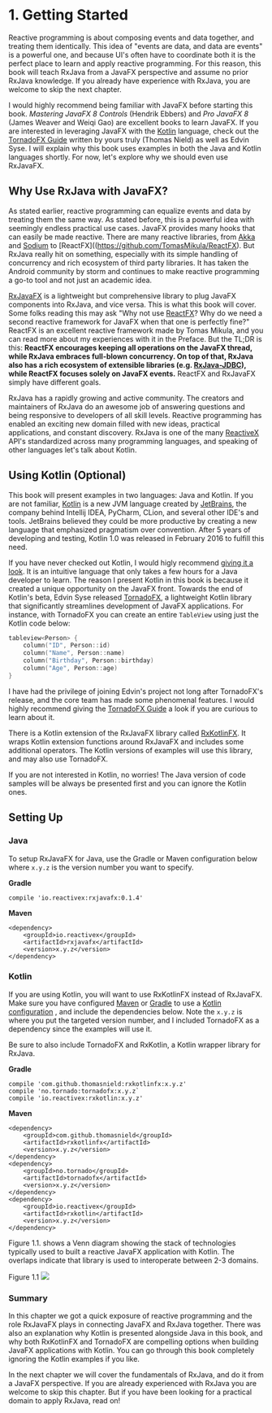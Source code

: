 # 1. Getting Started

Reactive programming is about composing events and data together, and treating them identically. This idea of "events are data, and data are events" is a powerful one, and because UI's often have to coordinate both it is the perfect place to learn and apply reactive programming. For this reason, this book will teach RxJava from a JavaFX perspective and assume no prior RxJava knowledge. If you already have experience with RxJava, you are welcome to skip the next chapter. 

I would highly recommend being familiar with JavaFX before starting this book. *Mastering JavaFX 8 Controls*  (Hendrik Ebbers) and *Pro JavaFX 8* (James Weaver and Weiqi Gao) are excellent books to learn JavaFX. If you are interested in leveraging JavaFX with the [Kotlin](http://kotlinlang.org/) language, check out the [TornadoFX Guide](https://edvin.gitbooks.io/tornadofx-guide/content/) written by yours truly (Thomas Nield) as well as Edvin Syse. I will explain why this book uses examples in both the Java and Kotlin languages shortly. For now, let's explore why we should even use RxJavaFX.

## Why Use RxJava with JavaFX? 

As stated earlier, reactive programming can equalize events and data by treating them the same way. As stated before, this is a powerful idea with seemingly endless practical use cases. JavaFX provides many hooks that can easily be made reactive. There are many reactive libraries, from [Akka](http://akka.io/) and [Sodium](https://github.com/SodiumFRP/sodium) to [ReactFX]((https://github.com/TomasMikula/ReactFX). But RxJava really hit on something, especially with its simple handling of concurrency and rich ecosystem of third party libraries. It has taken the Android community by storm and continues to make reactive programming a go-to tool and not just an academic idea.

[RxJavaFX](https://github.com/ReactiveX/RxJavaFX) is a lightweight but comprehensive library to plug JavaFX components into RxJava, and vice versa. This is what this book will cover. Some folks reading this may ask "Why not use [ReactFX](https://github.com/TomasMikula/ReactFX)? Why do we need a second reactive framework for JavaFX when that one is perfectly fine?" ReactFX is an excellent reactive framework made by Tomas Mikula, and you can read more about my experiences with it in the Preface. But the TL;DR is this: **ReactFX encourages keeping all operations on the JavaFX thread, while RxJava embraces full-blown concurrency. On top of that, RxJava also has a rich ecosystem of extensible libraries (e.g. [RxJava-JDBC](https://github.com/davidmoten/rxjava-jdbc)), while ReactFX focuses solely on JavaFX events.** ReactFX and RxJavaFX simply have different goals.

RxJava has a rapidly growing and active community. The creators and maintainers of RxJava do an awesome job of answering questions and being responsive to developers of all skill levels. Reactive programming has enabled an exciting new domain filled with new ideas, practical applications, and constant discovery. RxJava is one of the many [ReactiveX](http://reactivex.io/) API's standardized across many programming languages, and speaking of other languages let's talk about Kotlin. 

## Using Kotlin (Optional)

This book will present examples in two languages: Java and Kotlin. If you are not familiar, [Kotlin](http://kotlinlang.org/) is a new JVM language created by [JetBrains](http://www.jetbrains.com/), the company behind Intellij IDEA, PyCharm, CLion, and several other IDE's and tools. JetBrains believed they could be more productive by creating a new language that emphasized pragmatism over convention. After 5 years of developing and testing, Kotlin 1.0 was released in February 2016 to fulfill this need.

If you have never checked out Kotlin, I would higly recommend [giving it a look](http://kotlinlang.org/docs/reference/). It is an intuitive language that only takes a few hours for a Java developer to learn. The reason I present Kotlin in this book is because it created a unique opportunity on the JavaFX front. Towards the end of Kotlin's beta, Edvin Syse released [TornadoFX](https://github.com/edvin/tornadofx), a lightweight Kotlin library that significantly streamlines development of JavaFX applications. For instance, with TornadoFX you can create an entire `TableView` using just the Kotlin code below:

```kotlin
tableview<Person> {
    column("ID", Person::id)
    column("Name", Person::name)
    column("Birthday", Person::birthday)
    column("Age", Person::age)
}
```
I have had the privilege of joining Edvin's project not long after TornadoFX's release, and the core team has made some phenomenal features. I would highly recommend giving the [TornadoFX Guide](https://edvin.gitbooks.io/tornadofx-guide/content/) a look if you are curious to learn about it. 

There is a Kotlin extension of the RxJavaFX library called [RxKotlinFX](https://github.com/thomasnield/RxKotlinFX). It wraps Kotlin extension functions around RxJavaFX and includes some additional operators. The Kotlin versions of examples will use this library, and may also use TornadoFX.

If you are not interested in Kotlin, no worries! The Java version of code samples will be always be presented first and you can ignore the Kotlin ones.

## Setting Up

### Java

To setup RxJavaFX for Java, use the Gradle or Maven configuration below where `x.y.z` is the version number you want to specify. 

**Gradle**
```
compile 'io.reactivex:rxjavafx:0.1.4'
```

**Maven**
```
<dependency>
    <groupId>io.reactivex</groupId>
    <artifactId>rxjavafx</artifactId>
    <version>x.y.z</version>
</dependency>
```

### Kotlin

If you are using Kotlin, you will want to use RxKotlinFX instead of RxJavaFX.  Make sure you have configured  [Maven](http://kotlinlang.org/docs/reference/using-maven.html) or [Gradle](http://kotlinlang.org/docs/reference/using-gradle.html) to use a [Kotlin configuration](http://kotlinlang.org/docs/reference/using-gradle.html) , and include the dependencies below. Note the `x.y.z` is where you put the targeted version number, and I included TornadoFX as a dependency since the examples will use it. 

Be sure to also include TornadoFX and RxKotlin, a Kotlin wrapper library for RxJava. 

**Gradle**
```
compile 'com.github.thomasnield:rxkotlinfx:x.y.z'
compile 'no.tornado:tornadofx:x.y.z`
compile 'io.reactivex:rxkotlin:x.y.z'
```

**Maven**
```
<dependency>
    <groupId>com.github.thomasnield</groupId>
    <artifactId>rxkotlinfx</artifactId>
    <version>x.y.z</version>
</dependency>
<dependency>
    <groupId>no.tornado</groupId>
    <artifactId>tornadofx</artifactId>
    <version>x.y.z</version>
</dependency>
<dependency>
    <groupId>io.reactivex</groupId>
    <artifactId>rxkotlin</artifactId>
    <version>x.y.z</version>
</dependency>
```

Figure 1.1. shows a Venn diagram showing the stack of technologies typically used to built a reactive JavaFX application with Kotlin. The overlaps indicate that library is used to interoperate between 2-3 domains.

Figure 1.1
![](http://i.imgur.com/Bhh5CX4.png)

### Summary

In this chapter we got a quick exposure of reactive programming and the role RxJavaFX plays in connecting JavaFX and RxJava together. There was also an explanation why Kotlin is presented alongside Java in this book, and why both RxKotlinFX and TornadoFX are compelling options when building JavaFX applications with Kotlin. You can go through this book completely ignoring the Kotlin examples if you like. 

In the next chapter we will cover the fundamentals of RxJava, and do it from a JavaFX perspective. If you are already experienced with RxJava you are welcome to skip this chapter. But if you have been looking for a practical domain to apply RxJava, read on!


